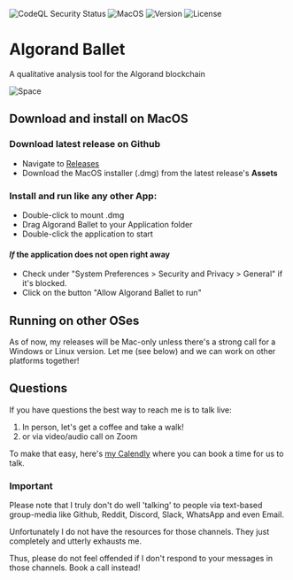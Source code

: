 ![CodeQL Security Status](https://github.com/akaalias/algorand-ballet/workflows/CodeQL/badge.svg)
![MacOS](https://img.shields.io/badge/MacOS-Ready-brightgreen)
![Version](https://img.shields.io/github/package-json/v/akaalias/algorand-ballet?color=brightgreen&label=Version)
![License](https://img.shields.io/github/license/akaalias/algorand-ballet?color=blue&label=License)

# Algorand Ballet
A qualitative analysis tool for the Algorand blockchain 

![Space](https://user-images.githubusercontent.com/111555/143281871-966f0a10-e7db-4ec9-9405-9745787a1e97.png)

## Download and install on MacOS

### Download latest release on Github
- Navigate to [Releases](https://github.com/akaalias/algorand-ballet/releases)
- Download the MacOS installer (.dmg) from the latest release's **Assets**

### Install and run like any other App:

- Double-click to mount .dmg
- Drag Algorand Ballet to your Application folder
- Double-click the application to start

#### _If_ the application does not open right away

- Check under "System Preferences > Security and Privacy > General" if it's blocked.
- Click on the button "Allow Algorand Ballet to run"

## Running on other OSes
As of now, my releases will be Mac-only unless there's a strong call for a Windows or Linux version. Let me (see below) and we can work on other platforms together!

## Questions
If you have questions the best way to reach me is to talk live: 

1. In person, let's get a coffee and take a walk! 
2. or via video/audio call on Zoom 

To make that easy, here's [my Calendly](https://calendly.com/alexis-rondeau/let-s-chat-about-algorand-ballet) where you can book a time for us to talk.

### Important
Please note that I truly don't do well 'talking' to people via text-based group-media like Github, Reddit, Discord, Slack, WhatsApp and even Email. 

Unfortunately I do not have the resources for those channels. They just completely and utterly exhausts me.

Thus, please do not feel offended if I don't respond to your messages in those channels. Book a call instead!
